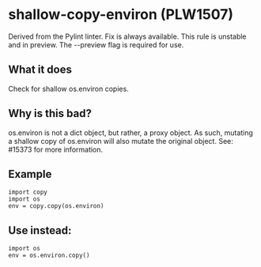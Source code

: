 # shallow-copy-environ (PLW1507)
Derived from the Pylint linter.
Fix is always available.
This rule is unstable and in preview. The --preview flag is required for use.
## What it does
Check for shallow os.environ copies.
## Why is this bad?
os.environ is not a dict object, but rather, a proxy object. As such, mutating a shallow
copy of os.environ will also mutate the original object.
See: #15373 for more information.
## Example
```
import copy
import os
env = copy.copy(os.environ)
```
## Use instead:
```
import os
env = os.environ.copy()
```